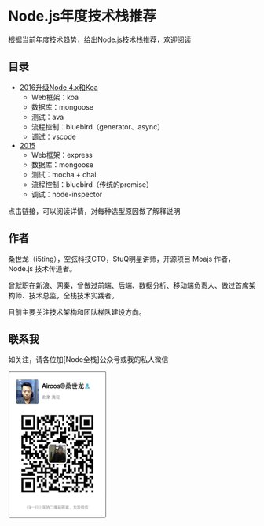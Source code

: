 # Node.js年度技术栈推荐

根据当前年度技术趋势，给出Node.js技术栈推荐，欢迎阅读

## 目录

- [2016升级Node 4.x和Koa](./2016.html)
  - Web框架：koa
  - 数据库：mongoose
  - 测试：ava
  - 流程控制：bluebird（generator、async）
  - 调试：vscode
- [2015](./2015.html)
  - Web框架：express
  - 数据库：mongoose
  - 测试：mocha + chai
  - 流程控制：bluebird（传统的promise）
  - 调试：node-inspector

点击链接，可以阅读详情，对每种选型原因做了解释说明

## 作者

桑世龙（i5ting），空弦科技CTO，StuQ明星讲师，开源项目 Moajs 作者，Node.js 技术传道者。

曾就职在新浪、网秦，曾做过前端、后端、数据分析、移动端负责人、做过首席架构师、技术总监，全栈技术实践者。

目前主要关注技术架构和团队梯队建设方向。

## 联系我

如关注，请各位加[Node全栈]公众号或我的私人微信

<img src='./1.pic.jpg' width='200px' height='300px' />
